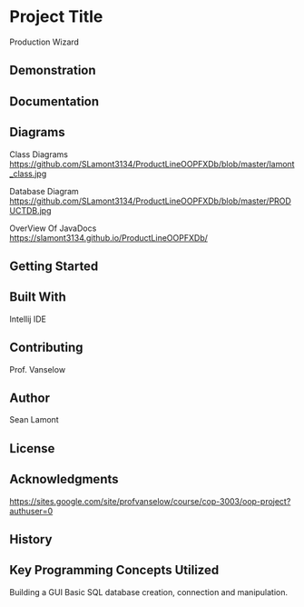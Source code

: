 # Project Title
Production Wizard

## Demonstration


## Documentation


## Diagrams

Class Diagrams
https://github.com/SLamont3134/ProductLineOOPFXDb/blob/master/lamont_class.jpg

Database Diagram
https://github.com/SLamont3134/ProductLineOOPFXDb/blob/master/PRODUCTDB.jpg

OverView Of JavaDocs
https://slamont3134.github.io/ProductLineOOPFXDb/


## Getting Started


## Built With
Intellij IDE

## Contributing
Prof. Vanselow

## Author
Sean Lamont

## License


## Acknowledgments
https://sites.google.com/site/profvanselow/course/cop-3003/oop-project?authuser=0

## History


## Key Programming Concepts Utilized
Building a GUI
Basic SQL database creation, connection and manipulation.
